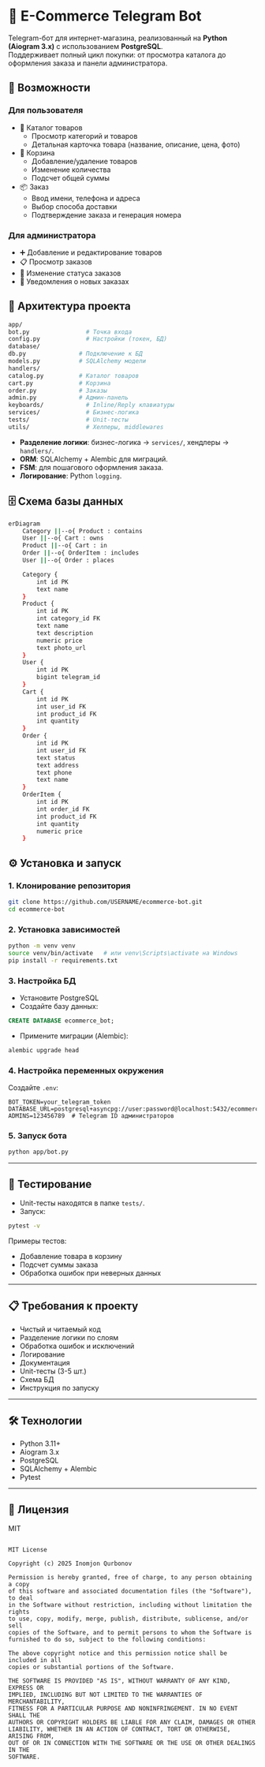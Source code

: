 # 🛒 E-Commerce Telegram Bot

Telegram-бот для интернет-магазина, реализованный на **Python (Aiogram 3.x)** с использованием **PostgreSQL**.  
Поддерживает полный цикл покупки: от просмотра каталога до оформления заказа и панели администратора.


## 🚀 Возможности

### Для пользователя
- 📂 Каталог товаров
  - Просмотр категорий и товаров
  - Детальная карточка товара (название, описание, цена, фото)
- 🛒 Корзина
  - Добавление/удаление товаров
  - Изменение количества
  - Подсчет общей суммы
- 📦 Заказ
  - Ввод имени, телефона и адреса
  - Выбор способа доставки
  - Подтверждение заказа и генерация номера

### Для администратора
- ➕ Добавление и редактирование товаров
- 📋 Просмотр заказов
- 🔄 Изменение статуса заказов
- 🔔 Уведомления о новых заказах


## 📂 Архитектура проекта

```bash
app/
bot.py                # Точка входа
config.py             # Настройки (токен, БД)
database/
db.py               # Подключение к БД
models.py           # SQLAlchemy модели
handlers/
catalog.py          # Каталог товаров
cart.py             # Корзина
order.py            # Заказы
admin.py            # Админ-панель
keyboards/            # Inline/Reply клавиатуры
services/             # Бизнес-логика
tests/                # Unit-тесты
utils/                # Хелперы, middlewares

````


- **Разделение логики**: бизнес-логика → `services/`, хендлеры → `handlers/`.
- **ORM**: SQLAlchemy + Alembic для миграций.
- **FSM**: для пошагового оформления заказа.
- **Логирование**: Python `logging`.



## 🗄 Схема базы данных

```bash
erDiagram
    Category ||--o{ Product : contains
    User ||--o{ Cart : owns
    Product ||--o{ Cart : in
    Order ||--o{ OrderItem : includes
    User ||--o{ Order : places

    Category {
        int id PK
        text name
    }
    Product {
        int id PK
        int category_id FK
        text name
        text description
        numeric price
        text photo_url
    }
    User {
        int id PK
        bigint telegram_id
    }
    Cart {
        int id PK
        int user_id FK
        int product_id FK
        int quantity
    }
    Order {
        int id PK
        int user_id FK
        text status
        text address
        text phone
        text name
    }
    OrderItem {
        int id PK
        int order_id FK
        int product_id FK
        int quantity
        numeric price
    }
````

## ⚙️ Установка и запуск

### 1. Клонирование репозитория

```bash
git clone https://github.com/USERNAME/ecommerce-bot.git
cd ecommerce-bot
```

### 2. Установка зависимостей

```bash
python -m venv venv
source venv/bin/activate   # или venv\Scripts\activate на Windows
pip install -r requirements.txt
```

### 3. Настройка БД

* Установите PostgreSQL
* Создайте базу данных:

```sql
CREATE DATABASE ecommerce_bot;
```

* Примените миграции (Alembic):

```bash
alembic upgrade head
```

### 4. Настройка переменных окружения

Создайте `.env`:

```
BOT_TOKEN=your_telegram_token
DATABASE_URL=postgresql+asyncpg://user:password@localhost:5432/ecommerce_bot
ADMINS=123456789  # Telegram ID администраторов
```

### 5. Запуск бота

```bash
python app/bot.py
```

---

## 🧪 Тестирование

* Unit-тесты находятся в папке `tests/`.
* Запуск:

```bash
pytest -v
```

Примеры тестов:

* Добавление товара в корзину
* Подсчет суммы заказа
* Обработка ошибок при неверных данных

---

## 📋 Требования к проекту

* Чистый и читаемый код
* Разделение логики по слоям
* Обработка ошибок и исключений
* Логирование
* Документация
* Unit-тесты (3-5 шт.)
* Схема БД
* Инструкция по запуску

---

## 🛠 Технологии

* Python 3.11+
* Aiogram 3.x
* PostgreSQL
* SQLAlchemy + Alembic
* Pytest

---

## 📜 Лицензия

MIT

```

MIT License

Copyright (c) 2025 Inomjon Qurbonov

Permission is hereby granted, free of charge, to any person obtaining a copy
of this software and associated documentation files (the "Software"), to deal
in the Software without restriction, including without limitation the rights
to use, copy, modify, merge, publish, distribute, sublicense, and/or sell
copies of the Software, and to permit persons to whom the Software is
furnished to do so, subject to the following conditions:

The above copyright notice and this permission notice shall be included in all
copies or substantial portions of the Software.

THE SOFTWARE IS PROVIDED "AS IS", WITHOUT WARRANTY OF ANY KIND, EXPRESS OR
IMPLIED, INCLUDING BUT NOT LIMITED TO THE WARRANTIES OF MERCHANTABILITY,
FITNESS FOR A PARTICULAR PURPOSE AND NONINFRINGEMENT. IN NO EVENT SHALL THE
AUTHORS OR COPYRIGHT HOLDERS BE LIABLE FOR ANY CLAIM, DAMAGES OR OTHER
LIABILITY, WHETHER IN AN ACTION OF CONTRACT, TORT OR OTHERWISE, ARISING FROM,
OUT OF OR IN CONNECTION WITH THE SOFTWARE OR THE USE OR OTHER DEALINGS IN THE
SOFTWARE.


```
